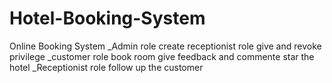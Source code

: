 # Hotel-Booking-System
Online Booking System
_Admin role
  create receptionist role
  give and revoke privilege
_customer role
  book room 
  give feedback and commente
  star the hotel
_Receptionist role
  follow up the customer
  
  
 
